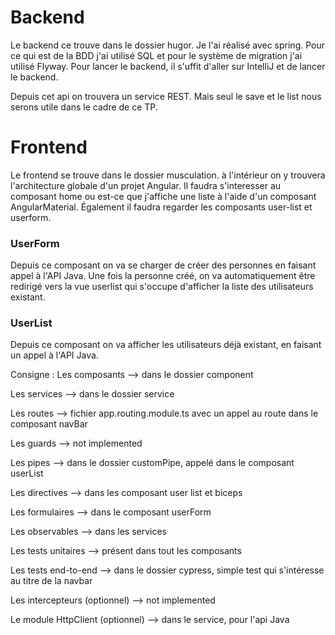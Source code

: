 # Backend

Le backend ce trouve dans le dossier hugor. Je l'ai réalisé avec spring. Pour ce qui est de la BDD j'ai utilisé SQL et pour le système de migration j'ai utilisé Flyway.
Pour lancer le backend, il s'uffit d'aller sur IntelliJ et de lancer le backend.

Depuis cet api on trouvera un service REST. Mais seul le save et le list nous serons utile dans le cadre de ce TP.

# Frontend 

Le frontend se trouve dans le dossier musculation. à l'intérieur on y trouvera l'architecture globale d'un projet Angular. Il faudra s'interesser au composant home ou est-ce que j'affiche une liste à l'aide d'un composant AngularMaterial.
Également il faudra regarder les composants user-list et userform.

### UserForm

Depuis ce composant on va se charger de créer des personnes en faisant appel à l'API Java. Une fois la personne créé, on va automatiquement être redirigé vers la vue userlist qui s'occupe d'afficher la liste des utilisateurs existant.

### UserList

Depuis ce composant on va afficher les utilisateurs déjà existant, en faisant un appel à l'API Java. 


Consigne : 
Les composants --> dans le dossier component

Les services --> dans le dossier service

Les routes --> fichier app.routing.module.ts avec un appel au route dans le composant navBar

Les guards --> not implemented

Les pipes --> dans le dossier customPipe, appelé dans le composant userList

Les directives --> dans les composant user list et biceps

Les formulaires --> dans le composant userForm

Les observables --> dans les services

Les tests unitaires --> présent dans tout les composants

Les tests end-to-end --> dans le dossier cypress, simple test qui s'intéresse au titre de la navbar

Les intercepteurs (optionnel) --> not implemented

Le module HttpClient (optionnel) --> dans le service, pour l'api Java

